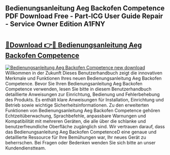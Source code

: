 ## Bedienungsanleitung Aeg Backofen Competence PDF Download Free - Part-ICG User Guide Repair - Service Owner Edition A1FNY

# <h2><a href="http://df5slco.blite.top/?on=Bedienungsanleitung+Aeg+Backofen+Competence">🔗Download 👉🔴 Bedienungsanleitung Aeg Backofen Competence</a></h2>

[![Bedienungsanleitung Aeg Backofen Competence new download](https://i.imgur.com/lujVjoI.png)](http://df5slco.blite.top/?on=Bedienungsanleitung+Aeg+Backofen+Competence)
Willkommen in der Zukunft Dieses Benutzerhandbuch zeigt die innovativen Merkmale und Funktionen Ihres neuen Bedienungsanleitung Aeg Backofen Competence. Bevor Sie Ihren Bedienungsanleitung Aeg Backofen Competence verwenden, lesen Sie bitte in diesem Benutzerhandbuch detaillierte Anweisungen zur Einrichtung, Bedienung und Fehlerbehebung des Produkts. Es enthält klare Anweisungen für Installation, Einrichtung und Betrieb sowie wichtige Sicherheitsinformationen. Zu den erweiterten Funktionen von Bedienungsanleitung Aeg Backofen Competence gehören Echtzeitüberwachung, Sprachbefehle, anpassbare Warnungen und Kompatibilität mit mehreren Geräten, die alle über die schlanke und benutzerfreundliche Oberfläche zugänglich sind. Wir vertrauen darauf, dass das Bedienungsanleitung Aeg Backofen CompetenceD eine genaue und detaillierte Ressource für Ihre Bemühungen war, Ihr neues Gerät zu beherrschen. Bei Fragen oder Bedenken wenden Sie sich bitte an unser Kundendienstteam.
